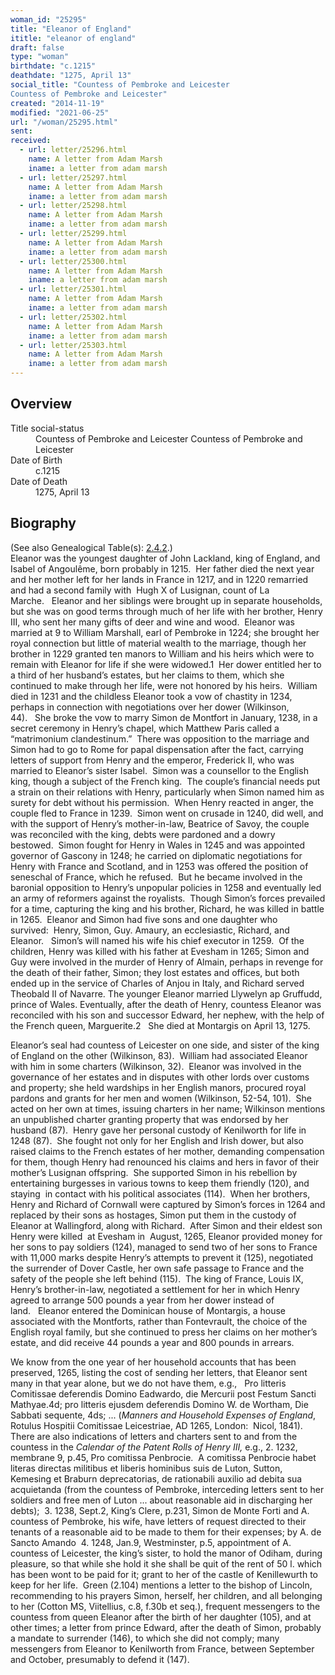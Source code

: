 ```yaml
---
woman_id: "25295"
title: "Eleanor of England"
ititle: "eleanor of england"
draft: false
type: "woman"
birthdate: "c.1215"
deathdate: "1275, April 13"
social_title: "Countess of Pembroke and Leicester
Countess of Pembroke and Leicester"
created: "2014-11-19"
modified: "2021-06-25"
url: "/woman/25295.html"
sent:
received:
  - url: letter/25296.html
    name: A letter from Adam Marsh
    iname: a letter from adam marsh
  - url: letter/25297.html
    name: A letter from Adam Marsh
    iname: a letter from adam marsh
  - url: letter/25298.html
    name: A letter from Adam Marsh
    iname: a letter from adam marsh
  - url: letter/25299.html
    name: A letter from Adam Marsh
    iname: a letter from adam marsh
  - url: letter/25300.html
    name: A letter from Adam Marsh
    iname: a letter from adam marsh
  - url: letter/25301.html
    name: A letter from Adam Marsh
    iname: a letter from adam marsh
  - url: letter/25302.html
    name: A letter from Adam Marsh
    iname: a letter from adam marsh
  - url: letter/25303.html
    name: A letter from Adam Marsh
    iname: a letter from adam marsh
---
```

<h2 class="mt-4">Overview</h2><dt>Title social-status</dt><dd>Countess of Pembroke and Leicester
Countess of Pembroke and Leicester</dd><dt>Date of Birth</dt><dd>c.1215</dd><dt>Date of Death</dt><dd>1275, April 13</dd><h2 class="mt-4">Biography</h2><p>(See also Genealogical Table(s): <a href="https://epistolae.ctl.columbia.edu/content/genealogy-flanders#n25295">2.4.2</a>.)<br>Eleanor was the youngest daughter of John Lackland, king of England, and Isabel of Angoulême, born probably in 1215.&nbsp;&nbsp;Her father died the next year and her mother left for her lands in France in 1217, and in 1220 remarried and had a second family with&nbsp;&nbsp;Hugh X of Lusignan, count of La Marche.&nbsp;&nbsp;&nbsp;Eleanor and her siblings were brought up in separate households, but she was on good terms through much of her life with her brother, Henry III, who sent her many gifts of deer and wine and wood.&nbsp;&nbsp;Eleanor was married at 9 to William Marshall, earl of Pembroke in 1224; she brought her royal connection but little of material wealth to the marriage, though her brother in 1229 granted ten manors to William and his heirs which were to remain with Eleanor for life if she were widowed.1&nbsp;&nbsp;Her dower entitled her to a third of her husband’s estates, but her claims to them, which she continued to make through her life, were not honored by his heirs.&nbsp;&nbsp;William died in 1231 and the childless Eleanor took a vow of chastity in 1234, perhaps in connection with negotiations over her dower (Wilkinson, 44).&nbsp;&nbsp;&nbsp;She broke the vow to marry Simon de Montfort in January, 1238, in a secret ceremony in Henry’s chapel, which Matthew Paris called a “matrimonium clandestinum.”&nbsp;&nbsp;There was opposition to the marriage and Simon had to go to Rome for papal dispensation after the fact, carrying letters of support from Henry and the emperor, Frederick II, who was married to Eleanor’s sister Isabel.&nbsp;&nbsp;Simon was a counsellor to the English king, though a subject of the French king.&nbsp;&nbsp;The couple’s financial needs put a strain on their relations with Henry, particularly when Simon named him as surety for debt without his permission.&nbsp;&nbsp;When Henry reacted in anger, the couple fled to France in 1239.&nbsp;&nbsp;Simon went on crusade in 1240, did well, and with the support of Henry’s mother-in-law, Beatrice of Savoy, the couple was reconciled with the king, debts were pardoned and a dowry bestowed.&nbsp;&nbsp;Simon fought for Henry in Wales in 1245 and was appointed governor of Gascony in 1248; he carried on diplomatic negotiations for Henry with France and Scotland, and in 1253 was offered the position of seneschal of France, which he refused.&nbsp;&nbsp;But he became involved in the baronial opposition to Henry’s unpopular policies in 1258 and eventually led an army of reformers against the royalists.&nbsp;&nbsp;Though Simon’s forces prevailed for a time, capturing the king and his brother, Richard, he was killed in battle in 1265.&nbsp;&nbsp;Eleanor and Simon had five sons and one daughter who survived:&nbsp;&nbsp;Henry, Simon, Guy. Amaury, an ecclesiastic, Richard, and Eleanor.&nbsp;&nbsp;&nbsp;Simon’s will named his wife his chief executor in 1259.&nbsp;&nbsp;Of the children, Henry was killed with his father at Evesham in 1265; Simon and Guy were involved in the murder of Henry of Almain, perhaps in revenge for the death of their father,&nbsp;Simon; they lost estates and offices, but both ended up in the service of Charles of Anjou in Italy, and Richard served Theobald II of Navarre. The younger Eleanor married Llywelyn ap Gruffudd, prince of Wales. Eventually, after the death of Henry, countess Eleanor was reconciled with his son and successor Edward, her nephew, with the help of the French queen, Marguerite.2&nbsp; &nbsp;She died at Montargis on April 13, 1275.</p><p>Eleanor’s seal had countess of Leicester on one side, and sister of the king of England on the other (Wilkinson, 83).&nbsp;&nbsp;William had associated Eleanor with him in some charters (Wilkinson, 32).&nbsp;&nbsp;Eleanor was involved in the governance of her estates and in disputes with other lords over customs and property; she held wardships in her English manors, procured royal pardons and grants for her men and women (Wilkinson, 52-54, 101).&nbsp;&nbsp;She acted on her own at times, issuing charters in her name; Wilkinson mentions an unpublished charter granting property that was endorsed by her husband (87).&nbsp;&nbsp;Henry gave her personal custody of Kenilworth for life in 1248 (87).&nbsp;&nbsp;She fought not only for her English and Irish dower, but also raised claims to the French estates of her mother, demanding compensation for them, though Henry had renounced his claims and hers in favor of their mother’s Lusignan offspring.&nbsp;&nbsp;She supported Simon in his rebellion by entertaining burgesses in various towns to keep them friendly (120), and staying&nbsp;&nbsp;in contact with his political associates (114).&nbsp;&nbsp;When her brothers, Henry and Richard of Cornwall were captured by Simon’s forces in 1264 and replaced by their sons as hostages, Simon put them in the custody of Eleanor at Wallingford, along with Richard.&nbsp;&nbsp;After Simon and their eldest son Henry were killed&nbsp;&nbsp;at Evesham in&nbsp;&nbsp;August, 1265, Eleanor provided money for her sons to pay soldiers (124), managed to send two of her sons to France with 11,000 marks despite Henry’s attempts to prevent it (125), negotiated the surrender of Dover Castle, her own safe passage to France and the safety of the people she left behind (115).&nbsp;&nbsp;The king of France, Louis IX, Henry’s brother-in-law, negotiated a settlement for her in which Henry agreed to arrange 500 pounds a year from her dower instead of land.&nbsp;&nbsp;&nbsp;Eleanor entered the Dominican house of Montargis, a house associated with the Montforts, rather than Fontevrault, the choice of the English royal family, but she continued to press her claims on her mother’s estate, and did receive 44 pounds a year and 800 pounds in arrears.</p><p>We know from the one year of her household accounts that has been preserved, 1265, listing the cost of sending her letters, that Eleanor sent many in that year alone, but we do not have them, e.g., &nbsp;&nbsp;Pro litteris Comitissae deferendis Domino Eadwardo, die Mercurii post Festum Sancti Mathyae.4d; pro litteris ejusdem deferendis Domino W. de Wortham, Die Sabbati sequente, 4ds; ... (<i>Manners and Household Expenses of England</i>, Rotulus Hospitii Comitissae Leicestriae, AD 1265, London:&nbsp; Nicol, 1841).&nbsp; There are also indications of letters and charters sent to and from the countess in the <i>Calendar of the Patent Rolls of Henry III,</i> e.g., 2. 1232, membrane 9, p.45, Pro comitissa Penbrocie.&nbsp; A comitissa Penbrocie habet literas directas militibus et liberis hominibus suis de Luton, Sutton, Kemesing et Braburn deprecatorias, de rationabili auxilio ad debita sua acquietanda (from the countess of Pembroke, interceding letters sent to her soldiers and free men of Luton ... about reasonable aid in discharging her debts);&nbsp; 3. 1238, Sept.2, King’s Clere, p.231, Simon de Monte Forti and A. countess of Pembroke, his wife, have letters of request directed to their tenants of a reasonable aid to be made to them for their expenses; by A. de Sancto Amando&nbsp; 4. 1248, Jan.9, Westminster, p.5, appointment of A. countess of Leicester, the king’s sister, to hold the manor of Odiham, during pleasure, so that while she hold it she shall be quit of the rent of 50 l. which has been wont to be paid for it; grant to her of the castle of Kenillewurth to keep for her life.&nbsp; Green (2.104) mentions a letter to the bishop of Lincoln, recommending to his prayers Simon, herself, her children, and all belonging to her (Cotton MS, Viitellius, c.8, f.30b et seq.), frequent messengers to the countess from queen Eleanor after the birth of her daughter (105), and at other times; a letter from prince Edward, after the death of Simon, probably a mandate to surrender (146), to which she did not comply; many messengers from Eleanor to Kenilworth from France, between September and October, presumably to defend it (147).</p>